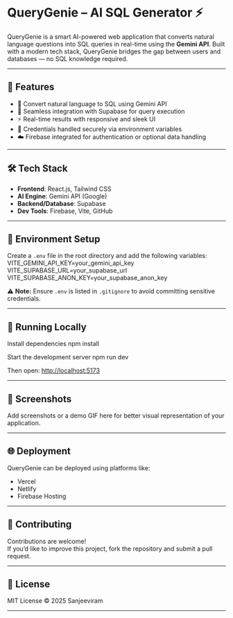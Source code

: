 # QueryGenie – AI SQL Generator ⚡

QueryGenie is a smart AI-powered web application that converts natural language questions into SQL queries in real-time using the **Gemini API**. Built with a modern tech stack, QueryGenie bridges the gap between users and databases — no SQL knowledge required.

---

## 🚀 Features

- 🔮 Convert natural language to SQL using Gemini API
- 🧠 Seamless integration with Supabase for query execution
- ⚡ Real-time results with responsive and sleek UI
- 🔐 Credentials handled securely via environment variables
- ☁️ Firebase integrated for authentication or optional data handling

---

## 🛠️ Tech Stack

- **Frontend**: React.js, Tailwind CSS
- **AI Engine**: Gemini API (Google)
- **Backend/Database**: Supabase
- **Dev Tools**: Firebase, Vite, GitHub

---

## 🔐 Environment Setup

Create a `.env` file in the root directory and add the following variables:
VITE_GEMINI_API_KEY=your_gemini_api_key
VITE_SUPABASE_URL=your_supabase_url
VITE_SUPABASE_ANON_KEY=your_supabase_anon_key

⚠️ **Note:** Ensure `.env` is listed in `.gitignore` to avoid committing sensitive credentials.

---

## 🧪 Running Locally

Install dependencies
npm install

Start the development server
npm run dev

Then open: [http://localhost:5173](http://localhost:5173)

---

## 📸 Screenshots

Add screenshots or a demo GIF here for better visual representation of your application.

---

## 🌐 Deployment

QueryGenie can be deployed using platforms like:

- Vercel
- Netlify
- Firebase Hosting

---

## 🤝 Contributing

Contributions are welcome!  
If you’d like to improve this project, fork the repository and submit a pull request.

---

## 📄 License

MIT License © 2025 Sanjeeviram

---


